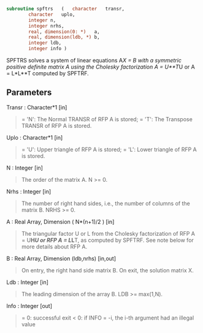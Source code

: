 ```fortran
subroutine spftrs	(	character	transr,
		character	uplo,
		integer	n,
		integer	nrhs,
		real, dimension(0: *)	a,
		real, dimension(ldb, *)	b,
		integer	ldb,
		integer	info )
```

 SPFTRS solves a system of linear equations A*X = B with a symmetric
 positive definite matrix A using the Cholesky factorization
 A = U**T*U or A = L*L**T computed by SPFTRF.

## Parameters
Transr : Character*1 [in]
> = 'N':  The Normal TRANSR of RFP A is stored;
> = 'T':  The Transpose TRANSR of RFP A is stored.

Uplo : Character*1 [in]
> = 'U':  Upper triangle of RFP A is stored;
> = 'L':  Lower triangle of RFP A is stored.

N : Integer [in]
> The order of the matrix A.  N >= 0.

Nrhs : Integer [in]
> The number of right hand sides, i.e., the number of columns
> of the matrix B.  NRHS >= 0.

A : Real Array, Dimension ( N*(n+1)/2 ) [in]
> The triangular factor U or L from the Cholesky factorization
> of RFP A = U**H*U or RFP A = L*L**T, as computed by SPFTRF.
> See note below for more details about RFP A.

B : Real Array, Dimension (ldb,nrhs) [in,out]
> On entry, the right hand side matrix B.
> On exit, the solution matrix X.

Ldb : Integer [in]
> The leading dimension of the array B.  LDB >= max(1,N).

Info : Integer [out]
> = 0:  successful exit
> < 0:  if INFO = -i, the i-th argument had an illegal value


